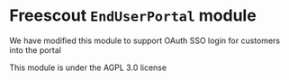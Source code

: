 # Freescout `EndUserPortal` module

We have modified this module to support OAuth SSO login for customers into the portal

This module is under the AGPL 3.0 license
